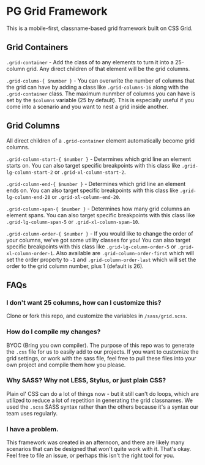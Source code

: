 # PG Grid Framework

This is a mobile-first, classname-based grid framework built on CSS Grid.

## Grid Containers

`.grid-container` - Add the class of  to any elements to turn it into a 25-column grid.
Any direct children of that element will be the grid columns.

`.grid-colums-{ $number }` - You can overwrite the number of columns that the grid can have by adding a class like `.grid-columns-16` along with the `.grid-container` class. The maximum nunmber of columns you can have is set by the `$columns` variable (25 by default). This is especially useful if you come into a scenario and you want to nest a grid inside another.

## Grid Columns

All direct children of a `.grid-container` element automatically become grid columns.

`.grid-column-start-{ $number }` - Determines which grid line an element starts on. You can also target specific breakpoints with this class like `.grid-lg-column-start-2` or `.grid-xl-column-start-2`.

`.grid-column-end-{ $number }` - Determines which grid line an element ends on. You can also target specific breakpoints with this class like `.grid-lg-column-end-20` or `.grid-xl-column-end-20`.

`.grid-column-span-{ $number }` - Determines how many grid columns an element spans. You can also target specific breakpoints with this class like `.grid-lg-column-span-5` or `.grid-xl-column-span-10`.

`.grid-column-order-{ $number }` - If you would like to change the order of your columns, we've got some utility classes for you! You can also target specific breakpoints with this class like `.grid-lg-column-order-5` or `.grid-xl-column-order-1`. Also available are `.grid-column-order-first` which will set the order property to `-1` and `.grid-column-order-last` which will set the order to the grid column number, plus 1 (default is 26).


## FAQs

### I don't want 25 columns, how can I customize this?

Clone or fork this repo, and customize the variables in `/sass/grid.scss`.

### How do I compile my changes?

BYOC (Bring you own compiler).
The purpose of this repo was to generate the `.css` file for us to easily add to our projects.
If you want to customize the grid settings, or work with the sass file, feel free to pull these files into your own project and compile them how you please. 

### Why SASS? Why not LESS, Stylus, or just plain CSS?

Plain ol' CSS can do a lot of things now - but it still can't do loops, which are utilized to reduce a lot of repetition in generating the grid classnames.
We used the `.scss` SASS syntax rather than the others because it's a syntax our team uses regularly.

### I have a problem. 

This framework was created in an afternoon, and there are likely many scenarios that can be designed that won't quite work with it. That's okay. Feel free to file an issue, or perhaps this isn't the right tool for you. 